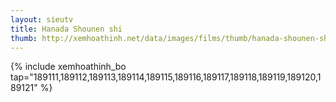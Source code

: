 ```yaml
---
layout: sieutv
title: Hanada Shounen shi
thumb: http://xemhoathinh.net/data/images/films/thumb/hanada-shounen-shi-hanada-shounen-shi-2012.jpg
---
```

{% include xemhoathinh_bo tap="189111,189112,189113,189114,189115,189116,189117,189118,189119,189120,189121" %} 
